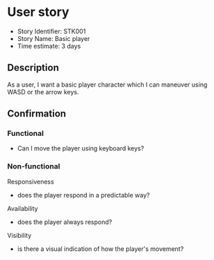 # User story 

* Story Identifier: STK001
* Story Name: Basic player
* Time estimate: 3 days

## Description 

As a user, I want a basic player character which I can maneuver using WASD or the arrow keys.

## Confirmation

### Functional

- Can I move the player using keyboard keys?

### Non-functional

Responsiveness
- does the player respond in a predictable way?

Availability
- does the player always respond?

Visibility
- is there a visual indication of how the player's movement?
